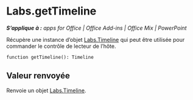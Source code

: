 
# Labs.getTimeline

 _**S’applique à :** apps for Office | Office Add-ins | Office Mix | PowerPoint_

Récupère une instance d’objet [Labs.Timeline](../../reference/office-mix/labs.timeline.md) qui peut être utilisée pour commander le contrôle de lecteur de l’hôte.

```
function getTimeline(): Timeline
```


## Valeur renvoyée

Renvoie un objet [Labs.Timeline](../../reference/office-mix/labs.timeline.md).

